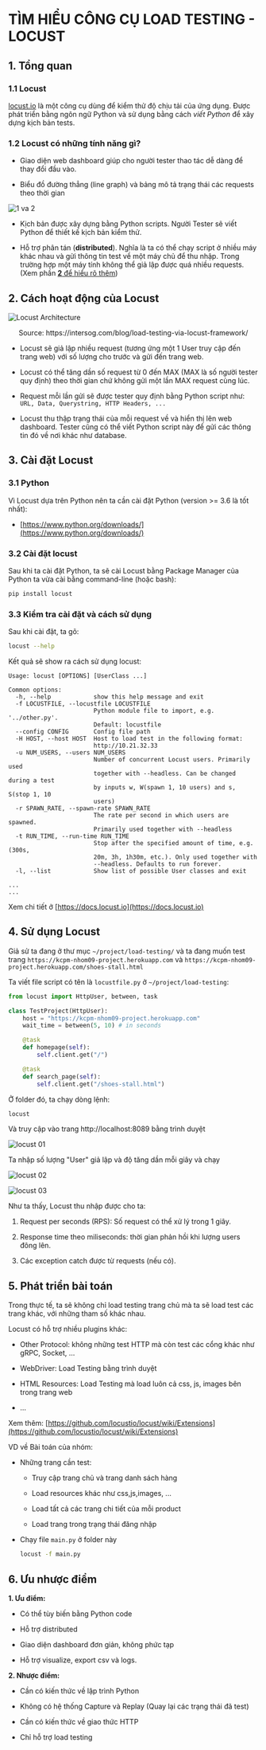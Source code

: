 # TÌM HIỂU CÔNG CỤ LOAD TESTING - LOCUST

## 1. Tổng quan

### 1.1 Locust

[locust.io](https://locust.io/) là một công cụ dùng để kiểm thử độ chịu tải của ứng dụng. Được phát triển bằng ngôn ngữ Python và sử dụng bằng cách *viết Python* để xây dựng kịch bản tests.

### 1.2 Locust có những tính năng gì?

* Giao diện web dashboard giúp cho người tester thao tác dễ dàng để thay đổi đầu vào.

* Biểu đồ đường thẳng (line graph) và bảng mô tả trạng thái các requests theo thời gian

![1 va 2](./reports/Screenshot01.jpg)

* Kịch bản được xây dựng bằng Python scripts. Người Tester sẽ viết Python để thiết kế kịch bản kiểm thử.

* Hỗ trợ phân tán (**distributed**). Nghĩa là ta có thể chạy script ở nhiều máy khác nhau và gửi thông tin test về một máy chủ để thu nhập. Trong trường hợp một máy tính không thể giả lập được quá nhiều requests. (Xem phần [**2** để hiểu rõ thêm](#part2))

## 2. Cách hoạt động của Locust

<a name="part2"></a>

![Locust Architecture](./reports/Locust-Architecture.jpg)
<center>
Source: https://intersog.com/blog/load-testing-via-locust-framework/
</center>

* Locust sẽ giả lập nhiều request (tương ứng một 1 User truy cập đến trang web) với số lượng cho trước và gửi đến trang web.

* Locust có thể tăng dần số request từ 0 đến MAX (MAX là số người tester quy định) theo thời gian chứ không gửi một lần MAX request cùng lúc.

* Request mỗi lần gửi sẽ được tester quy định bằng Python script như: `URL, Data, Querystring, HTTP Headers, ...`

* Locust thu thập trạng thái của mỗi request về và hiển thị lên web dashboard. Tester cũng có thể viết Python script này để gửi các thông tin đó về nơi khác như database.

## 3. Cài đặt Locust

### 3.1 Python

Vì Locust dựa trên Python nên ta cần cài đặt Python (version >= 3.6 là tốt nhất):

- [https://www.python.org/downloads/](https://www.python.org/downloads/)

### 3.2 Cài đặt locust

Sau khi ta cài đặt Python, ta sẽ cài Locust bằng Package Manager của Python ta vừa cài bằng command-line (hoặc bash):

```bash
pip install locust
```

### 3.3 Kiểm tra cài đặt và cách sử dụng

Sau khi cài đặt, ta gõ:

```bash
locust --help
```

Kết quả sẽ show ra cách sử dụng locust:

```
Usage: locust [OPTIONS] [UserClass ...]

Common options:
  -h, --help            show this help message and exit
  -f LOCUSTFILE, --locustfile LOCUSTFILE
                        Python module file to import, e.g. '../other.py'.
                        Default: locustfile
  --config CONFIG       Config file path
  -H HOST, --host HOST  Host to load test in the following format:
                        http://10.21.32.33
  -u NUM_USERS, --users NUM_USERS
                        Number of concurrent Locust users. Primarily used
                        together with --headless. Can be changed during a test
                        by inputs w, W(spawn 1, 10 users) and s, S(stop 1, 10
                        users)
  -r SPAWN_RATE, --spawn-rate SPAWN_RATE
                        The rate per second in which users are spawned.
                        Primarily used together with --headless
  -t RUN_TIME, --run-time RUN_TIME
                        Stop after the specified amount of time, e.g. (300s,
                        20m, 3h, 1h30m, etc.). Only used together with
                        --headless. Defaults to run forever.
  -l, --list            Show list of possible User classes and exit

...
...
```

Xem chi tiết ở [https://docs.locust.io](https://docs.locust.io)

## 4. Sử dụng Locust

Giả sử ta đang ở thư mục `~/project/load-testing/` và ta đang muốn test trang `https://kcpm-nhom09-project.herokuapp.com` và `https://kcpm-nhom09-project.herokuapp.com/shoes-stall.html`

Ta viết file script có tên là `locustfile.py` ở `~/project/load-testing`:

```python
from locust import HttpUser, between, task

class TestProject(HttpUser):
    host = "https://kcpm-nhom09-project.herokuapp.com"
    wait_time = between(5, 10) # in seconds

    @task
    def homepage(self):
        self.client.get("/")

    @task
    def search_page(self):
        self.client.get("/shoes-stall.html")

```

Ở folder đó, ta chạy dòng lệnh:

```bash
locust
```

Và truy cập vào trang http://localhost:8089 bằng trình duyệt

![locust 01](./reports/locust01.jpg)

Ta nhập số lượng "User" giả lập và độ tăng dần mỗi giây và chạy

![locust 02](./reports/locust02.jpg)

![locust 03](./reports/locust03.jpg)

Như ta thấy, Locust thu nhập được cho ta:

1. Request per seconds (RPS): Số request có thể xử lý trong 1 giây.

2. Response time theo miliseconds: thời gian phản hồi khi lượng users đông lên.

3. Các exception catch được từ requests (nếu có).

## 5. Phát triển bài toán

Trong thực tế, ta sẽ không chỉ load testing trang chủ mà ta sẽ load test các trang khác, với những tham số khác nhau.

Locust có hỗ trợ nhiều plugins khác:

- Other Protocol: không những test HTTP mà còn test các cổng khác như gRPC, Socket, ...

- WebDriver: Load Testing bằng trình duyệt

- HTML Resources: Load Testing mà load luôn cả css, js, images bên trong trang web

- ...

Xem thêm: [https://github.com/locustio/locust/wiki/Extensions](https://github.com/locustio/locust/wiki/Extensions)

VD về Bài toán của nhóm:

* Những trang cần test:
    
    * Truy cập trang chủ và trang danh sách hàng

    * Load resources khác như css,js,images, ...

    * Load tất cả các trang chi tiết của mỗi product

    * Load trang trong trạng thái đăng nhập

* Chạy file `main.py` ở folder này

    ```bash
    locust -f main.py
    ```


## 6. Ưu nhược điểm

**1. Ưu điểm:**

- Có thể tùy biến bằng Python code

- Hỗ trợ distributed

- Giao diện dashboard đơn giản, không phức tạp

- Hỗ trợ visualize, export csv và logs.

**2. Nhược điểm:**

- Cần có kiến thức về lập trình Python

- Không có hệ thống Capture và Replay (Quay lại các trạng thái đã test)

- Cần có kiến thức về giao thức HTTP

- Chỉ hỗ trợ load testing
